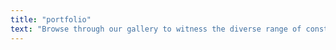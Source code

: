 ```yaml
---
title: "portfolio"
text: "Browse through our gallery to witness the diverse range of construction endeavors we've undertaken, from elegant residential renovations to groundbreaking industrial developments. Each project is a testament to our commitment to excellence, innovation, and client satisfaction."
---
```

